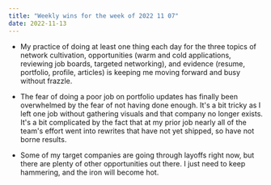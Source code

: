 ```yaml
---
title: "Weekly wins for the week of 2022 11 07"
date: 2022-11-13
---
```


- My practice of doing at least one thing each day for the three topics of network cultivation, opportunities (warm and cold applications, reviewing job boards, targeted networking), and evidence (resume, portfolio, profile, articles) is keeping me moving forward and busy without frazzle.

- The fear of doing a poor job on portfolio updates has finally been overwhelmed by the fear of not having done enough. It's a bit tricky as I left one job without gathering visuals and that company no longer exists. It's a bit complicated by the fact that at my prior job nearly all of the team's effort went into rewrites that have not yet shipped, so have not borne results.

- Some of my target companies are going through layoffs right now, but there are plenty of other opportunities out there. I just need to keep hammering, and the iron will become hot.
